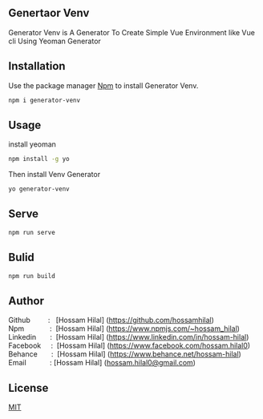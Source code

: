 ## Genertaor Venv
Generator Venv is A Generator To Create Simple Vue Environment like Vue cli Using Yeoman Generator 


## Installation

Use the package manager [Npm](https://www.npmjs.com/) to install Generator Venv.

```bash
npm i generator-venv
```

## Usage
install yeoman 

```bash
npm install -g yo
```
Then install Venv Generator <br />

```bash
yo generator-venv
```

## Serve

```bash
npm run serve 
```

## Bulid

```bash
npm run build 
```

## Author
Github &nbsp; &nbsp; &nbsp; &nbsp;  : &nbsp; [Hossam Hilal] (https://github.com/hossamhilal) <br />
Npm &nbsp; &nbsp; &nbsp; &nbsp; &nbsp; &nbsp; :&nbsp; [Hossam Hilal] (https://www.npmjs.com/~hossam_hilal) <br />
Linkedin &nbsp; &nbsp;  &nbsp;  :&nbsp; [Hossam Hilal] (https://www.linkedin.com/in/hossam-hilal) <br />
Facebook &nbsp; &nbsp;  :&nbsp; [Hossam Hilal] (https://www.facebook.com/hossam.hilal0) <br />
Behance &nbsp; &nbsp; &nbsp; :&nbsp; [Hossam Hilal] (https://www.behance.net/hossam-hilal) <br />
Email  &nbsp; &nbsp; &nbsp; &nbsp; &nbsp; &nbsp;:&nbsp;[Hossam Hilal] (hossam.hilal0@gmail.com) <br />



## License
[MIT](https://choosealicense.com/licenses/mit/)
